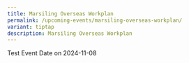 ```yaml
---
title: Marsiling Overseas Workplan
permalink: /upcoming-events/marsiling-overseas-workplan/
variant: tiptap
description: Marsiling Overseas Workplan
---
```

<p>Test Event Date on 2024-11-08</p>